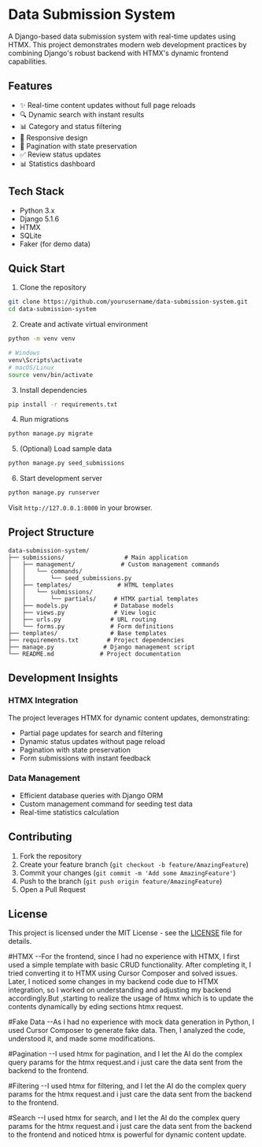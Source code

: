 # Data Submission System

A Django-based data submission system with real-time updates using HTMX. This project demonstrates modern web development practices by combining Django's robust backend with HTMX's dynamic frontend capabilities.

## Features

- ✨ Real-time content updates without full page reloads
- 🔍 Dynamic search with instant results
- 📊 Category and status filtering
- 📱 Responsive design
- 📄 Pagination with state preservation
- ✅ Review status updates
- 📊 Statistics dashboard

## Tech Stack

- Python 3.x
- Django 5.1.6
- HTMX
- SQLite
- Faker (for demo data)

## Quick Start

1. Clone the repository
```bash
git clone https://github.com/yourusername/data-submission-system.git
cd data-submission-system
```

2. Create and activate virtual environment
```bash
python -m venv venv

# Windows
venv\Scripts\activate
# macOS/Linux
source venv/bin/activate
```

3. Install dependencies
```bash
pip install -r requirements.txt
```

4. Run migrations
```bash
python manage.py migrate
```

5. (Optional) Load sample data
```bash
python manage.py seed_submissions
```

6. Start development server
```bash
python manage.py runserver
```

Visit `http://127.0.0.1:8000` in your browser.

## Project Structure

```
data-submission-system/
├── submissions/                 # Main application
│   ├── management/             # Custom management commands
│   │   └── commands/          
│   │       └── seed_submissions.py
│   ├── templates/             # HTML templates
│   │   └── submissions/
│   │       └── partials/     # HTMX partial templates
│   ├── models.py             # Database models
│   ├── views.py              # View logic
│   ├── urls.py              # URL routing
│   └── forms.py             # Form definitions
├── templates/               # Base templates
├── requirements.txt        # Project dependencies
├── manage.py              # Django management script
└── README.md             # Project documentation
```

## Development Insights

### HTMX Integration
The project leverages HTMX for dynamic content updates, demonstrating:
- Partial page updates for search and filtering
- Dynamic status updates without page reload
- Pagination with state preservation
- Form submissions with instant feedback

### Data Management
- Efficient database queries with Django ORM
- Custom management command for seeding test data
- Real-time statistics calculation

## Contributing

1. Fork the repository
2. Create your feature branch (`git checkout -b feature/AmazingFeature`)
3. Commit your changes (`git commit -m 'Add some AmazingFeature'`)
4. Push to the branch (`git push origin feature/AmazingFeature`)
5. Open a Pull Request

## License

This project is licensed under the MIT License - see the [LICENSE](LICENSE) file for details.

#HTMX
--For the frontend, since I had no experience with HTMX, I first used a simple template with basic CRUD functionality. After completing it, I tried converting it to HTMX using Cursor Composer and solved issues. Later, I noticed some changes in my backend code due to HTMX integration, so I worked on understanding and adjusting my backend accordingly.But ,starting to realize the usage of htmx which is to update the contents dynamically by eding sections htmx request.

#Fake Data
--As I had no experience with mock data generation in Python, I used Cursor Composer to generate fake data. Then, I analyzed the code, understood it, and made some modifications.

#Pagination
--I used htmx for pagination, and I let the AI do the complex query params for the htmx request.and i just care the data sent from the backend to the frontend.

#Filtering
--I used htmx for filtering, and I let the AI do the complex query params for the htmx request.and i just care the data sent from the backend to the frontend.

#Search
--I used htmx for search, and I let the AI do the complex query params for the htmx request.and i just care the data sent from the backend to the frontend and noticed htmx is powerful  for dynamic content update.





